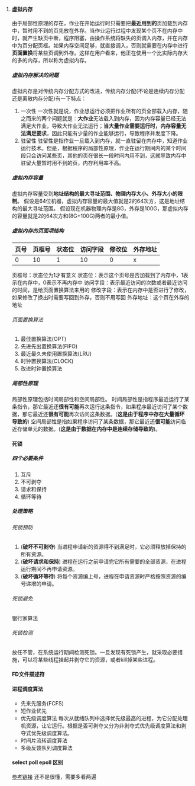 1. #### 虚拟内存

   由于局部性原理的存在，作业在开始运行时只需要把**最近用到的**页加载到内存中，暂时用不到的页先放在外存。当作业运行过程中发现某个页不在内存中时，就产生缺页中断，程序阻塞，由操作系统将缺失的页调入内存，并在内存中为页分配页框。如果内存空间足够，就直接调入，否则就需要在内存中进行**页面置换**将某些页调到外存。这样在用户看来，他正在使用一个比实际内存大的多的内存，所以称为虚拟内存。

   ##### 虚拟内存解决的问题

   虚拟内存是对传统内存分配方式的改进，传统内存分配(不论是连续内存分配还是离散内存分配)有一下特点：

   1. 一次性
      一次性就是说，作业想运行必须把作业所有的页全部载入内存，随之而来的两个问题就是：**大作业**无法载入到内存，因为内存容量已经无法满足大作业，导致大作业无法运行；**当大量作业需要运行时，内存容量无法满足要求**，因此只能有少量的作业能够运行，导致程序并发度下降。
   2. 驻留性
      驻留性是指作业一旦载入到内存，就一直驻留在内存中，知道作业运行技术。但是，根据程序的局部性原理，作业在运行期间内的某个时间段只会访问某些页，其他的页在很长一段时间内用不到，这就导致内存中驻留大量暂时用不到的页，内存利用率不高。

   ##### 虚拟内存容量

   虚拟内存容量受到**地址结构的最大寻址范围、物理内存大小、外存大小的限制**。
   假设是64位机器，虚拟内存容量的最大值就是2的64次方，这是地址结构的最大寻址范围。
   假设现在机器物理内存是8G，外存是100G，那虚拟内存的容量就是2的64次方和(8G+100G)两者的最小值。

   ##### 虚拟内存的页面项结构

   | 页号 | 页框号 | 状态位 | 访问字段 | 修改位 | 外存地址 |
   | :--- | :----- | :----- | :------- | :----- | :------- |
   | 0    | 10     | 1      | 10       | 0      | x        |

   页框号：状态位为1才有意义
   状态位：表示这个页号是否加载到了内存中，1表示在内存中，0表示不再内存中
   访问字段：表示最近访问的次数或者最近访问的时间，是给页面置换算法来用的
   修改字段：表示在内存中是否进行了修改，如果修改了换出时需要写回到外存，否则不用写回
   外存地址：这个页在外存的地址

   ###### 页面置换算法

   1. 最佳置换算法(OPT)
   2. 先进先出置换算法(FIFO)
   3. 最近最久未使用置换算法(LRU)
   4. 时钟置换算法(CLOCK)
   5. 改进时钟置换算法

   ##### 局部性原理

   局部性原理包括时间局部性和空间局部性。
   时间局部性是指程序最近运行了某条指令，那它最近还**很有可能**再次运行这条指令，如果程序最近访问了某个数据，那它最近还**很有可能**再次访问这条数据。(**这是由于程序中存在大量循环导致的**)
   空间局部性是指如果程序访问了某条数据，那它最近还**很可能**访问临近存储单元的数据。(**这是由于数据在内存中是连续存储导致的**)。

   #### 死锁

   ##### 四个必要条件

   1. 互斥
   2. 不可剥夺
   3. 请求和保持
   4. 循环等待

   ##### 处理策略

   ###### 死锁预防

   1. (**破坏不可剥夺**) 当进程申请新的资源得不到满足时，它必须释放掉保持的所有资源。
   2. (**破坏请求和保持**) 进程在运行之前申请完它所有需要的全部资源，在进程运行期间不再申请资源。
   3. (**破坏循环等待**) 将每个资源编上号，进程在申请资源时严格按照资源的编号递增的申请。

   ###### 死锁避免

   银行家算法

   ###### 死锁检测

   放任不管，在系统运行期间检测死锁。一旦发现有死锁产生，就采取必要措施，可以将某些线程挂起并剥夺它的资源，或者kill掉某些进程。

   #### FD文件描述符

   #### 进程调度算法

   - 先来先服务(FCFS)
   - 短作业优先
   - 优先级调度算法
     每次从就绪队列中选择优先级最高的进程，为它分配处理机资源，让它运行。根据是否可剥夺又分为非剥夺式优先级调度算法和剥夺式优先级调度算法。
   - 时间片流转调度算法
   - 多级反馈队列调度算法

   #### select poll epoll 区别

   [参考链接](https://segmentfault.com/a/1190000003063859) 还不是很懂，需要多看两遍